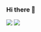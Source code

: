 ### Hi there 👋

<img src="https://github-readme-stats.vercel.app/api?username=yorandequay&show_icons=true&theme=tokyonight">
<img src="https://github-readme-stats.vercel.app/api/top-langs/?username=yorandequay&layout=compact)">

